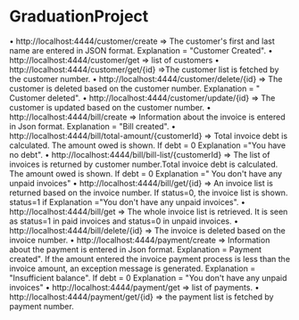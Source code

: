 # GraduationProject
•	http://localhost:4444/customer/create => The customer's first and last name are entered in JSON format. Explanation = "Customer Created".
•	http://localhost:4444/customer/get => list of customers 
•	http://localhost:4444/customer/get/{id} =>The customer list is fetched by the customer number.
•	http://localhost:4444/customer/delete/{id} => The customer is deleted based on the customer number. Explanation = " Customer deleted".
•	http://localhost:4444/customer/update/{id} => The customer is updated based on the customer number.
•	http://localhost:4444/bill/create => Information about the invoice is entered in Json format. Explanation = "Bill created".
•	http://localhost:4444/bill/total-amount/{customerId} => Total invoice debt is calculated. The amount owed is shown. If debt = 0  Explanation ="You have no debt".
•	http://localhost:4444/bill/bill-list/{customerId} => The list of invoices is returned by customer number.Total invoice debt is calculated. The amount owed is shown. If debt = 0  Explanation =" You don't have any unpaid invoices"
•	http://localhost:4444/bill/get/{id} => An invoice list is returned based on the invoice number. If status=0, the invoice list is shown. status=1 if Explanation ="You don't have any unpaid invoices".
•	http://localhost:4444/bill/get => The whole invoice list is retrieved. It is seen as status=1 in paid invoices and status=0 in unpaid invoices.
•	http://localhost:4444/bill/delete/{id} => The invoice is deleted based on the invoice number.
•	http://localhost:4444/payment/create => Information about the payment is entered in Json format. Explanation = Payment created". If the amount entered the invoice payment process is less than the invoice amount, an exception message is generated. Explanation = "Insufficient balance". If  debt = 0 Explanation = "You don't have any unpaid invoices"
•	http://localhost:4444/payment/get => list of payments.
•	http://localhost:4444/payment/get/{id} => the payment list is fetched by payment number.

